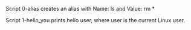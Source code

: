 Script 0-alias creates an alias with Name: ls and Value: rm *

Script 1-hello_you  prints hello user, where user is the current Linux user.


